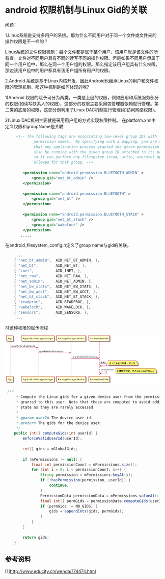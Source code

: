 android 权限机制与Linux Gid的关联
=============
问题：

1.Linux系统是支持多用户的系统。那为什么不同用户对于同一个文件或文件夹的操作权限是不一样的？

Linux系统的文件权限机制：每个文件都是属于某个用户，该用户就是该文件的所有者。文件对不同用户具有不同的读写不同的操作权限。但是如果不同用户隶属于同一个用户组中，那么在同一个用户组的权限。那么指定该用户组具有什么权限，那边该用户组中的用户都具有该用户组所有用户的权限。

2.Android 系统是基于Linux内核开发，因此Android也继承Linux的用户和文件权限的管理机制。那这种机制是如何体现的呢?

1)Android 权限的赋予可分为两类，一类是上层的权限，例如应用和系统服务部分的权限(如读写联系人的权限)，这部分的权限主要采用包管理器依赖就行管理。第二类的底层的权限，这部分则利用了Linux DAC机制进行管理(如访问网络权限)。

2)Linux DAC机制主要就是采用用户组的方式实现权限控制。
在platform.xml中定义权限和groupName是关联
```xml
     <!-- The following tags are associating low-level group IDs with
             permission names.  By specifying such a mapping, you are saying
             that any application process granted the given permission will
             also be running with the given group ID attached to its process,
             so it can perform any filesystem (read, write, execute) operations
             allowed for that group. -->
    
        <permission name="android.permission.BLUETOOTH_ADMIN" >
            <group gid="net_bt_admin" />
        </permission>
    
        <permission name="android.permission.BLUETOOTH" >
            <group gid="net_bt" />
        </permission>
    
        <permission name="android.permission.BLUETOOTH_STACK" >
            <group gid="net_bt_stack" />
            <group gid="wakelock" />
        </permission>
       .....
```
在android_filesystem_config.h定义了group name与gid的关联。
```c++
    ....
    { "net_bt_admin",  AID_NET_BT_ADMIN, },
    { "net_bt",        AID_NET_BT, },
    { "inet",          AID_INET, },
    { "net_raw",       AID_NET_RAW, },
    { "net_admin",     AID_NET_ADMIN, },
    { "net_bw_stats",  AID_NET_BW_STATS, },
    { "net_bw_acct",   AID_NET_BW_ACCT, },
    { "net_bt_stack",  AID_NET_BT_STACK, },
    { "readproc",      AID_READPROC, },
    { "wakelock",      AID_WAKELOCK, },
    { "sensors",       AID_SENSORS, },
    ....
```
3)该种权限的赋予流程

![图片](grant_permission_gid.png)

```java
 /**
     * Compute the Linux gids for a given device user from the permissions
     * granted to this user. Note that these are computed to avoid additional
     * state as they are rarely accessed.
     *
     * @param userId The device user id.
     * @return The gids for the device user.
     */
    public int[] computeGids(int userId) {
        enforceValidUserId(userId);

        int[] gids = mGlobalGids;

        if (mPermissions != null) {
            final int permissionCount = mPermissions.size();
            for (int i = 0; i < permissionCount; i++) {
                String permission = mPermissions.keyAt(i);
                if (!hasPermission(permission, userId)) {
                    continue;
                }
                PermissionData permissionData = mPermissions.valueAt(i);
                final int[] permGids = permissionData.computeGids(userId);
                if (permGids != NO_GIDS) {
                    gids = appendInts(gids, permGids);
                }
            }
        }

        return gids;
    }

```

参考资料
--------
[1]http://www.educity.cn/wenda/174474.html


